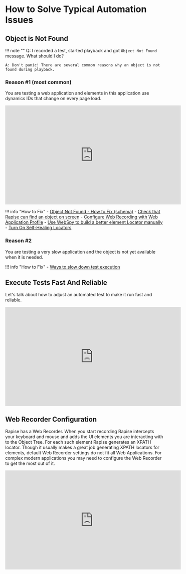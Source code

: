 # How to Solve Typical Automation Issues

## Object is Not Found

!!! note ""
    Q: I recorded a test, started playback and got `Object Not Found` message. What should I do?
    
    A: Don't panic! There are several common reasons why an object is not found during playback.

### Reason #1 (most common)

You are testing a web application and elements in this application use dynamics IDs that change on every page load.

<iframe width="560" height="315" src="https://www.youtube.com/embed/1QBA7TunnOY" frameborder="0" allow="accelerometer; autoplay; encrypted-media; gyroscope; picture-in-picture" allowfullscreen></iframe>

!!! info "How to Fix"
    - [Object Not Found - How to Fix (schema)](/Guide/object_not_found/)
    - [Check that Rapise can find an object on screen](https://www.inflectra.com/Support/KnowledgeBase/KB375.aspx)
    - [Configure Web Recording with Web Application Profile](/Guide/web_app_profile/)
    - [Use WebSpy to build a better element Locator manually](/Guide/web_spy/)
    - [Turn On Self-Healing Locators](/Guide/web_self_healing/)

### Reason #2

You are testing a very slow application and the object is not yet available when it is needed.

!!! info "How to Fix"
    - [Ways to slow down test execution](https://www.inflectra.com/Support/KnowledgeBase/KB301.aspx)
    
## Execute Tests Fast And Reliable

Let's talk about how to adjust an automated test to make it run fast and reliable.

<iframe width="560" height="315" src="https://www.youtube.com/embed/nCV0u6s9W0E" frameborder="0" allow="accelerometer; autoplay; encrypted-media; gyroscope; picture-in-picture" allowfullscreen></iframe>

## Web Recorder Configuration

Rapise has a Web Recorder. When you start recording Rapise intercepts your keyboard and mouse and adds the UI elements you are interacting with to the Object Tree. For each such element Rapise generates an XPATH locator. Though it usually makes a great job generating XPATH locators for elements, default Web Recorder settings do not fit all Web Applications. For complex modern applications you may need to configure the Web Recorder to get the most out of it.

<iframe width="560" height="315" src="https://www.youtube.com/embed/v8UmALPdJIU" frameborder="0" allow="accelerometer; autoplay; encrypted-media; gyroscope; picture-in-picture" allowfullscreen></iframe>

